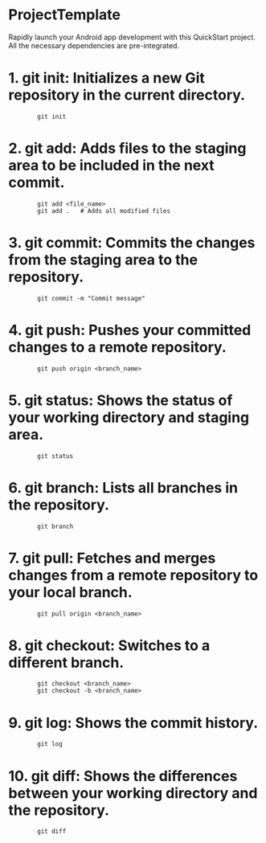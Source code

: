 # ProjectTemplate
Rapidly launch your Android app development with this QuickStart project. All the necessary dependencies are pre-integrated.

# 1. git init: Initializes a new Git repository in the current directory.
			git init
# 2. git add: Adds files to the staging area to be included in the next commit.
			git add <file_name>
			git add .   # Adds all modified files
# 3. git commit: Commits the changes from the staging area to the repository.
			git commit -m "Commit message"
# 4. git push: Pushes your committed changes to a remote repository.
			git push origin <branch_name>
# 5. git status: Shows the status of your working directory and staging area.
			git status
# 6. git branch: Lists all branches in the repository.
			git branch
# 7. git pull: Fetches and merges changes from a remote repository to your local branch.
			git pull origin <branch_name>
# 8. git checkout: Switches to a different branch.
			git checkout <branch_name>
			git checkout -b <branch_name>
# 9. git log: Shows the commit history.
			git log
# 10. git diff: Shows the differences between your working directory and the repository.
			git diff
